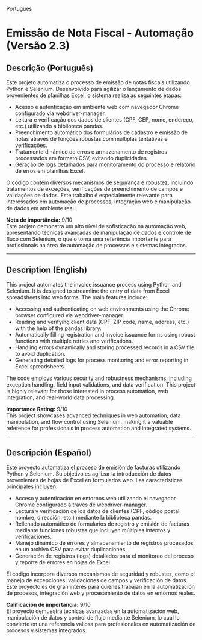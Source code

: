 Português
# Emissão de Nota Fiscal - Automação (Versão 2.3)

## Descrição (Português)
Este projeto automatiza o processo de emissão de notas fiscais utilizando Python e Selenium. Desenvolvido para agilizar o lançamento de dados provenientes de planilhas Excel, o sistema realiza as seguintes etapas:
- Acesso e autenticação em ambiente web com navegador Chrome configurado via webdriver-manager.
- Leitura e verificação dos dados de clientes (CPF, CEP, nome, endereço, etc.) utilizando a biblioteca pandas.
- Preenchimento automático dos formulários de cadastro e emissão de notas através de funções robustas com múltiplas tentativas e verificações.
- Tratamento dinâmico de erros e armazenamento de registros processados em formato CSV, evitando duplicidades.
- Geração de logs detalhados para monitoramento do processo e relatório de erros em planilhas Excel.

O código contém diversos mecanismos de segurança e robustez, incluindo tratamentos de exceções, verificações de preenchimento de campos e validações de dados. Este trabalho é especialmente relevante para interessados em automação de processos, integração web e manipulação de dados em ambiente real.

**Nota de importância:** 9/10  
Este projeto demonstra um alto nível de sofisticação na automação web, apresentando técnicas avançadas de manipulação de dados e controle de fluxo com Selenium, o que o torna uma referência importante para profissionais na área de automação de processos e sistemas integrados.

---

## Description (English)
This project automates the invoice issuance process using Python and Selenium. It is designed to streamline the entry of data from Excel spreadsheets into web forms. The main features include:
- Accessing and authenticating on web environments using the Chrome browser configured via webdriver-manager.
- Reading and verifying client data (CPF, ZIP code, name, address, etc.) with the help of the pandas library.
- Automatically filling registration and invoice issuance forms using robust functions with multiple retries and verifications.
- Handling errors dynamically and storing processed records in a CSV file to avoid duplication.
- Generating detailed logs for process monitoring and error reporting in Excel spreadsheets.

The code employs various security and robustness mechanisms, including exception handling, field input validations, and data verification. This project is highly relevant for those interested in process automation, web integration, and real-world data processing.

**Importance Rating:** 9/10  
This project showcases advanced techniques in web automation, data manipulation, and flow control using Selenium, making it a valuable reference for professionals in process automation and integrated systems.

---

## Descripción (Español)
Este proyecto automatiza el proceso de emisión de facturas utilizando Python y Selenium. Su objetivo es agilizar la introducción de datos provenientes de hojas de Excel en formularios web. Las características principales incluyen:
- Acceso y autenticación en entornos web utilizando el navegador Chrome configurado a través de webdriver-manager.
- Lectura y verificación de los datos de clientes (CPF, código postal, nombre, dirección, etc.) mediante la biblioteca pandas.
- Rellenado automático de formularios de registro y emisión de facturas mediante funciones robustas que incluyen múltiples intentos y verificaciones.
- Manejo dinámico de errores y almacenamiento de registros procesados en un archivo CSV para evitar duplicaciones.
- Generación de registros (logs) detallados para el monitoreo del proceso y reporte de errores en hojas de Excel.

El código incorpora diversos mecanismos de seguridad y robustez, como el manejo de excepciones, validaciones de campos y verificación de datos. Este proyecto es de gran interés para quienes trabajan en la automatización de procesos, integración web y procesamiento de datos en entornos reales.

**Calificación de importancia:** 9/10  
El proyecto demuestra técnicas avanzadas en la automatización web, manipulación de datos y control de flujo mediante Selenium, lo cual lo convierte en una referencia valiosa para profesionales en automatización de procesos y sistemas integrados.
